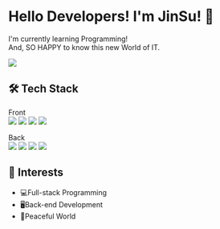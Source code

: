 # Hello Developers! I'm JinSu! 🤗
I'm currently learning Programming!   
And, SO HAPPY to know this new World of IT.

<img src="https://img.shields.io/badge/realwaterko@gmail.com-F7DF1E?style=flat-square&logo=Gmail&logoColor=black">

## 🛠 Tech Stack
Front   
<img src="https://img.shields.io/badge/JavaScript-F7DF1E?style=flat-square&logo=JavaScript&logoColor=black">
<img src="https://img.shields.io/badge/HTML-E34F26?style=flat-square&logo=html5&logoColor=black">
<img src="https://img.shields.io/badge/CSS-1572B6?style=flat-square&logo=css3&logoColor=black">
<img src="https://img.shields.io/badge/Bootstrap-7952B3?style=flat-square&logo=Bootstrap&logoColor=black">
   
Back   
<img src="https://img.shields.io/badge/-Java-E34F26?style=flat-square&logo=Java&logoColor=white"/>
<img src="https://img.shields.io/badge/Spring-6DB33F?style=flat-square&logo=Spring&logoColor=white"/>
<img src="https://img.shields.io/badge/Oracle-F80000?style=flat-square&logo=Oracle&logoColor=white"/>
<img src="https://img.shields.io/badge/MariaDB-003545?style=flat-square&logo=MariaDB&logoColor=white"/>

## 🤔 Interests   
* 💻Full-stack Programming
* 🖥️Back-end Development 
* 🌱Peaceful World

<!--
**JINSUKO/JINSUKO** is a ✨ _special_ ✨ repository because its `README.md` (this file) appears on your GitHub profile.

Here are some ideas to get you started:

- 🔭 I’m currently working on ...
- 🌱 I’m currently learning ...
- 👯 I’m looking to collaborate on ...
- 🤔 I’m looking for help with ...
- 💬 Ask me about ...
- 📫 How to reach me: ...
- 😄 Pronouns: ...
- ⚡ Fun fact: ...
-->
